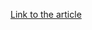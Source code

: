 [Link to the article](https://symantec-enterprise-blogs.security.com/blogs/expert-perspectives/goldencup-new-cyber-threat-targeting-world-cup-fans)
